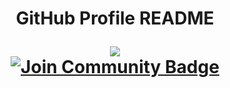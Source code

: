 
<h1 align="center"> GitHub Profile README

<a href="https://twitter.com/httpgiovna" ><img src="https://img.shields.io/twitter/follow/httpgiovna.svg?style=social" /> </a>
<br><a href="https://discord.gg/XTW52Kt"><img src="https://img.shields.io/discord/733027681184251937.svg?style=flat&label=Join%20Community&color=7289DA" alt="Join Community Badge"/></a>



